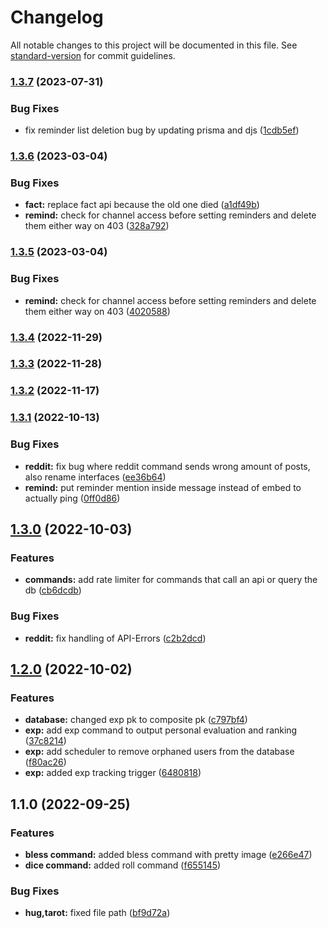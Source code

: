 # Changelog

All notable changes to this project will be documented in this file. See [standard-version](https://github.com/conventional-changelog/standard-version) for commit guidelines.

### [1.3.7](https://github.com/Rankarusu/RankaBotMk3/compare/v1.3.6...v1.3.7) (2023-07-31)


### Bug Fixes

* fix reminder list deletion bug by updating prisma and djs ([1cdb5ef](https://github.com/Rankarusu/RankaBotMk3/commit/1cdb5ef6bb8914c4e2de0ff5fd9b37c220a779bd))

### [1.3.6](https://github.com/Rankarusu/RankaBotMk3/compare/v1.3.4...v1.3.6) (2023-03-04)


### Bug Fixes

* **fact:** replace fact api because the old one died ([a1df49b](https://github.com/Rankarusu/RankaBotMk3/commit/a1df49b87982c65478e82146dbbf6edde04d60ca))
* **remind:** check for channel access before setting reminders and delete them either way on 403 ([328a792](https://github.com/Rankarusu/RankaBotMk3/commit/328a792e1bdd0490513427c2df68cd68d9b9a97f))

### [1.3.5](https://github.com/Rankarusu/RankaBotMk3/compare/v1.3.4...v1.3.5) (2023-03-04)


### Bug Fixes

* **remind:** check for channel access before setting reminders and delete them either way on 403 ([4020588](https://github.com/Rankarusu/RankaBotMk3/commit/4020588b79e2bb7ee543f916fe353176a57c3a55))

### [1.3.4](https://github.com/Rankarusu/RankaBotMk3/compare/v1.3.3...v1.3.4) (2022-11-29)

### [1.3.3](https://github.com/Rankarusu/RankaBotMk3/compare/v1.3.2...v1.3.3) (2022-11-28)

### [1.3.2](https://github.com/Rankarusu/RankaBotMk3/compare/v1.3.1...v1.3.2) (2022-11-17)

### [1.3.1](https://github.com/Rankarusu/RankaBotMk3/compare/v1.3.0...v1.3.1) (2022-10-13)


### Bug Fixes

* **reddit:** fix bug where reddit command sends wrong amount of posts, also rename interfaces ([ee36b64](https://github.com/Rankarusu/RankaBotMk3/commit/ee36b64fcc3193a39268b75ae1938b09b957e8ed))
* **remind:** put reminder mention inside message instead of embed to actually ping ([0ff0d86](https://github.com/Rankarusu/RankaBotMk3/commit/0ff0d8695ff598212b1d3528791f5cfb1a4c51d7))

## [1.3.0](https://github.com/Rankarusu/RankaBotMk3/compare/v1.2.0...v1.3.0) (2022-10-03)


### Features

* **commands:** add rate limiter for commands that call an api or query the db ([cb6dcdb](https://github.com/Rankarusu/RankaBotMk3/commit/cb6dcdb750d35a77648ccb27e2c206cc5054c470))


### Bug Fixes

* **reddit:** fix handling of API-Errors ([c2b2dcd](https://github.com/Rankarusu/RankaBotMk3/commit/c2b2dcdf5b2a4fed4bde6bbbcce19e94bdf4e854))

## [1.2.0](https://github.com/Rankarusu/RankaBotMk3/compare/v1.1.0...v1.2.0) (2022-10-02)


### Features

* **database:** changed exp pk to composite pk ([c797bf4](https://github.com/Rankarusu/RankaBotMk3/commit/c797bf4e4e8384f1457101a2683c2b00343b804f))
* **exp:** add exp command to output personal evaluation and ranking ([37c8214](https://github.com/Rankarusu/RankaBotMk3/commit/37c821433b3ec99742fe190cfde2d2028fed9f1e))
* **exp:** add scheduler to remove orphaned users from the database ([f80ac26](https://github.com/Rankarusu/RankaBotMk3/commit/f80ac2638742825b87c40543da3dd8bc66e6572e))
* **exp:** added exp tracking trigger ([6480818](https://github.com/Rankarusu/RankaBotMk3/commit/64808184f43d1d4a20ca989e57ca0d64072e435b))

## 1.1.0 (2022-09-25)


### Features

* **bless command:** added bless command with pretty image ([e266e47](https://github.com/Rankarusu/RankaBotMk3/commit/e266e4731073dfe7ad3beba38713fbf0b6cc6b3f))
* **dice command:** added roll command ([f655145](https://github.com/Rankarusu/RankaBotMk3/commit/f6551450f23a1f8b08ada5759ef03db20759db03))


### Bug Fixes

* **hug,tarot:** fixed file path ([bf9d72a](https://github.com/Rankarusu/RankaBotMk3/commit/bf9d72a23f08eba8c529e9cf04b308ac92433841))
